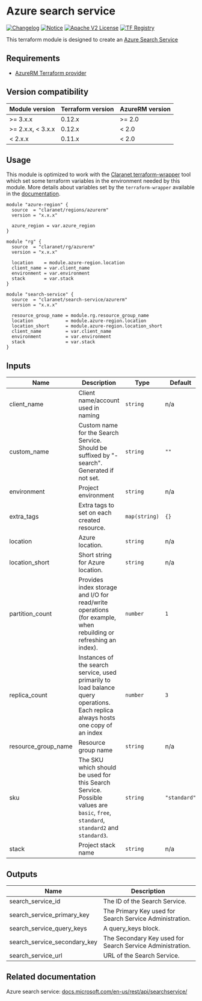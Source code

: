 # Azure search service
[![Changelog](https://img.shields.io/badge/changelog-release-green.svg)](CHANGELOG.md) [![Notice](https://img.shields.io/badge/notice-copyright-yellow.svg)](NOTICE) [![Apache V2 License](https://img.shields.io/badge/license-Apache%20V2-orange.svg)](LICENSE) [![TF Registry](https://img.shields.io/badge/terraform-registry-blue.svg)](https://registry.terraform.io/modules/claranet/search-service/azurerm/)

This terraform module is designed to create an [Azure Search Service](https://www.terraform.io/docs/providers/azurerm/r/search_service.html)

## Requirements

* [AzureRM Terraform provider](https://www.terraform.io/docs/providers/azurerm/)

## Version compatibility

| Module version    | Terraform version | AzureRM version |
|-------------------|-------------------|-----------------|
| >= 3.x.x          | 0.12.x            | >= 2.0          |
| >= 2.x.x, < 3.x.x | 0.12.x            | <  2.0          |
| <  2.x.x          | 0.11.x            | <  2.0          |

## Usage

This module is optimized to work with the [Claranet terraform-wrapper](https://github.com/claranet/terraform-wrapper) tool
which set some terraform variables in the environment needed by this module.
More details about variables set by the `terraform-wrapper` available in the [documentation](https://github.com/claranet/terraform-wrapper#environment).

```hcl
module "azure-region" {
  source  = "claranet/regions/azurerm"
  version = "x.x.x"

  azure_region = var.azure_region
}

module "rg" {
  source  = "claranet/rg/azurerm"
  version = "x.x.x"

  location    = module.azure-region.location
  client_name = var.client_name
  environment = var.environment
  stack       = var.stack
}

module "search-service" {
  source  = "claranet/search-service/azurerm"
  version = "x.x.x"

  resource_group_name = module.rg.resource_group_name
  location            = module.azure-region.location
  location_short      = module.azure-region.location_short
  client_name         = var.client_name
  environment         = var.environment
  stack               = var.stack
}
```

## Inputs

| Name | Description | Type | Default | Required |
|------|-------------|------|---------|:-----:|
| client\_name | Client name/account used in naming | `string` | n/a | yes |
| custom\_name | Custom name for the Search Service. Should be suffixed by "-search". Generated if not set. | `string` | `""` | no |
| environment | Project environment | `string` | n/a | yes |
| extra\_tags | Extra tags to set on each created resource. | `map(string)` | `{}` | no |
| location | Azure location. | `string` | n/a | yes |
| location\_short | Short string for Azure location. | `string` | n/a | yes |
| partition\_count | Provides index storage and I/O for read/write operations (for example, when rebuilding or refreshing an index). | `number` | `1` | no |
| replica\_count | Instances of the search service, used primarily to load balance query operations. Each replica always hosts one copy of an index | `number` | `3` | no |
| resource\_group\_name | Resource group name | `string` | n/a | yes |
| sku | The SKU which should be used for this Search Service. Possible values are `basic`, `free`, `standard`, `standard2` and `standard3`. | `string` | `"standard"` | no |
| stack | Project stack name | `string` | n/a | yes |

## Outputs

| Name | Description |
|------|-------------|
| search\_service\_id | The ID of the Search Service. |
| search\_service\_primary\_key | The Primary Key used for Search Service Administration. |
| search\_service\_query\_keys | A query\_keys block. |
| search\_service\_secondary\_key | The Secondary Key used for Search Service Administration. |
| search\_service\_url | URL of the Search Service. |

## Related documentation

Azure search service: [docs.microsoft.com/en-us/rest/api/searchservice/](https://docs.microsoft.com/en-us/rest/api/searchservice/)

